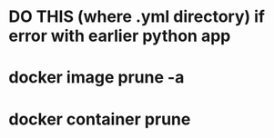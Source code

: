 # DO THIS (where .yml directory) if error with earlier python app

# docker image prune -a

# docker container prune
